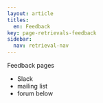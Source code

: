 ```yaml
---
layout: article
titles:
  en: Feedback
key: page-retrievals-feedback
sidebar:
  nav: retrieval-nav
---
```


Feedback pages

- Slack
- mailing list
- forum below
